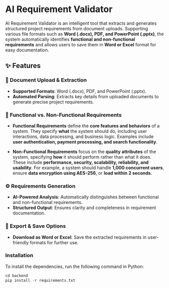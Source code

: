 # AI Requirement Validator  

AI Requirement Validator is an intelligent tool that extracts and generates structured project requirements from document uploads. Supporting various file formats such as **Word (.docx), PDF, and PowerPoint (.pptx)**, the system automatically identifies **functional and non-functional requirements** and allows users to save them in **Word or Excel** format for easy documentation.  

## ✨ Features  

### 📂 Document Upload & Extraction  
- **Supported Formats**: Word (.docx), PDF, and PowerPoint (.pptx).  
- **Automated Parsing**: Extracts key details from uploaded documents to generate precise project requirements.

### 📌 Functional vs. Non-Functional Requirements  
- **Functional Requirements** define the **core features and behaviors** of a system. They specify **what** the system should do, including user interactions, data processing, and business logic. Examples include **user authentication, payment processing, and search functionality**.  

- **Non-Functional Requirements** focus on the **quality attributes** of the system, specifying **how** it should perform rather than what it does. These include **performance, security, scalability, reliability, and usability**. For example, a system should handle **1,000 concurrent users**, ensure **data encryption using AES-256**, or **load within 2 seconds**.  

### ⚙️ Requirements Generation  
- **AI-Powered Analysis**: Automatically distinguishes between functional and non-functional requirements.  
- **Structured Output**: Ensures clarity and completeness in requirement documentation.  

### 📄 Export & Save Options  
- **Download as Word or Excel**: Save the extracted requirements in user-friendly formats for further use.


### Installation
To install the dependencies, run the following command in Python:  

```python
cd backend
pip install -r requirements.txt
